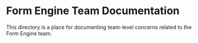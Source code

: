# Form Engine Team Documentation

This directory is a place for documenting team-level concerns related to the Form Engine team.
